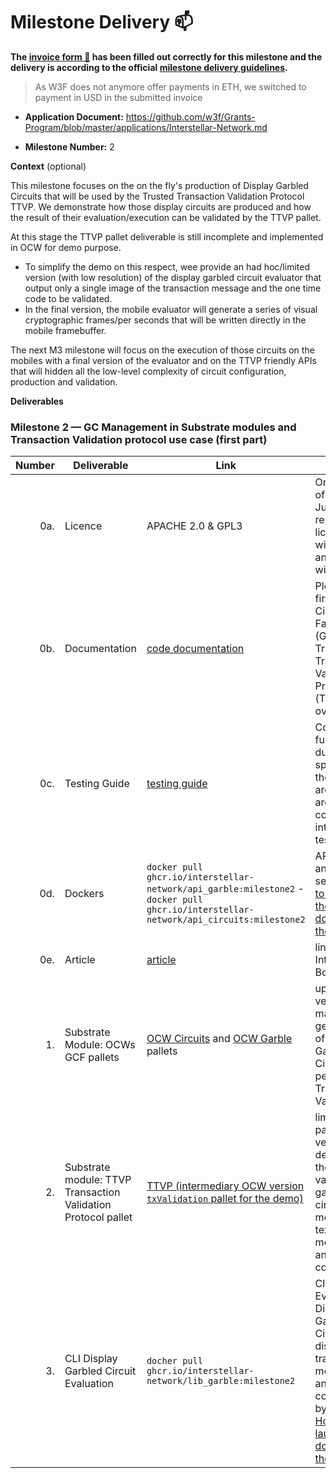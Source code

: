# Milestone Delivery :mailbox:



**The [invoice form :pencil:](https://docs.google.com/forms/d/e/1FAIpQLSfmNYaoCgrxyhzgoKQ0ynQvnNRoTmgApz9NrMp-hd8mhIiO0A/viewform) has been filled out correctly for this milestone and the delivery is according to the official [milestone delivery guidelines](https://github.com/w3f/Grants-Program/blob/master/docs/milestone-deliverables-guidelines.md).**  

> As W3F does not anymore offer payments in ETH, we switched to payment in USD in the submitted invoice

* **Application Document:** https://github.com/w3f/Grants-Program/blob/master/applications/Interstellar-Network.md

* **Milestone Number:**  2

**Context** (optional)

This milestone focuses on the on the fly's production of Display Garbled Circuits that will be used by the Trusted Transaction Validation Protocol TTVP. We demonstrate how those display circuits are produced and how the result of their evaluation/execution can be validated by the TTVP pallet. 

At this stage the TTVP pallet deliverable is still incomplete and implemented in OCW for demo purpose. 
- To simplify the demo on this respect, wee provide an had hoc/limited version (with low resolution) of the display garbled circuit evaluator that output only a single image of the transaction message and the one time code to be validated. 
- In the final version, the mobile evaluator will generate a series of visual cryptographic frames/per seconds that will be written directly in the mobile framebuffer.

The next M3 milestone will focus on the execution of those circuits on the mobiles with a final version of the evaluator and on the TTVP friendly APIs that will hidden all the low-level complexity of circuit configuration, production and validation.


**Deliverables**


### Milestone 2 — GC Management in Substrate modules and Transaction Validation protocol use case (first part)


| Number | Deliverable | Link | Notes  |
| -----: | ----------- | -----------|------------ |
| 0a. | Licence  |  APACHE 2.0 & GPL3 | Only a part of the JustGarble repository is licenced with GPL3 and isolated with APIs | 
| 0b. | Documentation  |  [code documentation](https://book.interstellar.gg/M2.html) | Please read first Garbled Circuit Factory (GCF) and Trusted Transaction Validation Protocol (TTVP) overviews  |
| 0c. | Testing Guide | [testing guide](https://book.interstellar.gg/M2.html#testing-guide) | Core functions due to the specificity of the architecture are mainly covered with integration tests |
| 0d. | Dockers | `docker pull ghcr.io/interstellar-network/api_garble:milestone2` - `docker pull ghcr.io/interstellar-network/api_circuits:milestone2` | APIS circuits and garble servers [How to launch those dockers for the demo:]( https://book.interstellar.gg/M2_demo_tutorial.html#launch-api_circuit-docker)     |
| 0e. | Article | [article](https://book.interstellar.gg/M2.html#article)  |   links in Mx Interstellar Book  |  
| 1. | Substrate Module: OCWs GCF pallets |   [OCW Circuits](https://github.com/Interstellar-Network/substrate-offchain-worker-demo/tree/master/pallets/ocw-circuits) and  [OCW Garble](https://github.com/Interstellar-Network/substrate-offchain-worker-demo/tree/master/pallets/ocw-garble) pallets       | updated versions to manage the generation of Display Garbled Circuit to perform Transaction Validation |  
| 2. | Substrate module: TTVP Transaction Validation Protocol pallet| [TTVP (intermediary OCW version `txValidation` pallet for the demo)](https://github.com/Interstellar-Network/substrate-offchain-worker-demo/tree/master/pallets/tx-validation)    | limited TTVP pallet version to demomstrate the validation of garbled circuit metadata i.e. text message and one time code| 
| 3. | CLI Display Garbled Circuit Evaluation | `docher pull ghcr.io/interstellar-network/lib_garble:milestone2` | Client that Evaluate Display Garbled Circuit to display transaction message and one time code used by TTVP  [How to launch this docker for the demo](https://book.interstellar.gg/M2_demo_tutorial.html#32-create-the-garbled-circuits-in-the-above-folder)  | 

 
